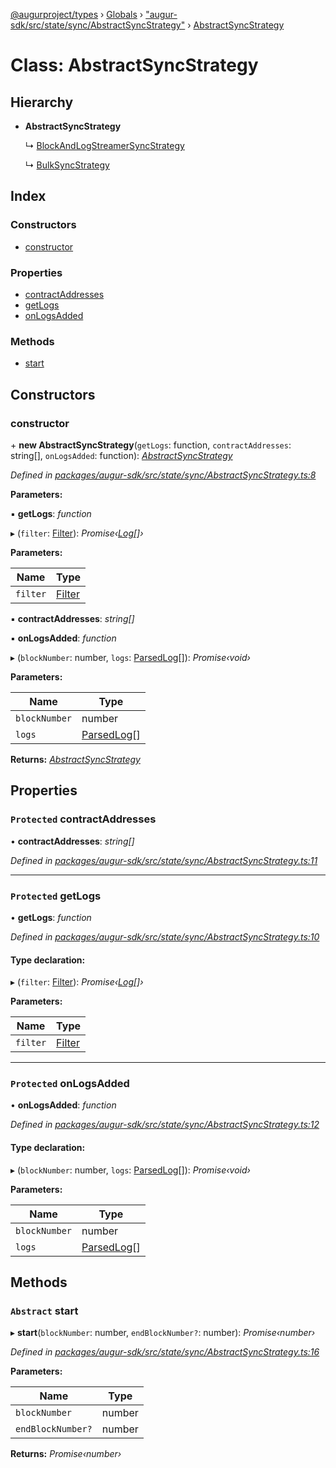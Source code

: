 [@augurproject/types](../README.md) › [Globals](../globals.md) › ["augur-sdk/src/state/sync/AbstractSyncStrategy"](../modules/_augur_sdk_src_state_sync_abstractsyncstrategy_.md) › [AbstractSyncStrategy](_augur_sdk_src_state_sync_abstractsyncstrategy_.abstractsyncstrategy.md)

# Class: AbstractSyncStrategy

## Hierarchy

* **AbstractSyncStrategy**

  ↳ [BlockAndLogStreamerSyncStrategy](_augur_sdk_src_state_sync_blockandlogstreamersyncstrategy_.blockandlogstreamersyncstrategy.md)

  ↳ [BulkSyncStrategy](_augur_sdk_src_state_sync_bulksyncstrategy_.bulksyncstrategy.md)

## Index

### Constructors

* [constructor](_augur_sdk_src_state_sync_abstractsyncstrategy_.abstractsyncstrategy.md#constructor)

### Properties

* [contractAddresses](_augur_sdk_src_state_sync_abstractsyncstrategy_.abstractsyncstrategy.md#protected-contractaddresses)
* [getLogs](_augur_sdk_src_state_sync_abstractsyncstrategy_.abstractsyncstrategy.md#protected-getlogs)
* [onLogsAdded](_augur_sdk_src_state_sync_abstractsyncstrategy_.abstractsyncstrategy.md#protected-onlogsadded)

### Methods

* [start](_augur_sdk_src_state_sync_abstractsyncstrategy_.abstractsyncstrategy.md#abstract-start)

## Constructors

###  constructor

\+ **new AbstractSyncStrategy**(`getLogs`: function, `contractAddresses`: string[], `onLogsAdded`: function): *[AbstractSyncStrategy](_augur_sdk_src_state_sync_abstractsyncstrategy_.abstractsyncstrategy.md)*

*Defined in [packages/augur-sdk/src/state/sync/AbstractSyncStrategy.ts:8](https://github.com/AugurProject/augur/blob/88b6e76efb/packages/augur-sdk/src/state/sync/AbstractSyncStrategy.ts#L8)*

**Parameters:**

▪ **getLogs**: *function*

▸ (`filter`: [Filter](../interfaces/_augur_types_types_logs_.filter.md)): *Promise‹[Log](../interfaces/_augur_types_types_logs_.log.md)[]›*

**Parameters:**

Name | Type |
------ | ------ |
`filter` | [Filter](../interfaces/_augur_types_types_logs_.filter.md) |

▪ **contractAddresses**: *string[]*

▪ **onLogsAdded**: *function*

▸ (`blockNumber`: number, `logs`: [ParsedLog](../interfaces/_augur_types_types_logs_.parsedlog.md)[]): *Promise‹void›*

**Parameters:**

Name | Type |
------ | ------ |
`blockNumber` | number |
`logs` | [ParsedLog](../interfaces/_augur_types_types_logs_.parsedlog.md)[] |

**Returns:** *[AbstractSyncStrategy](_augur_sdk_src_state_sync_abstractsyncstrategy_.abstractsyncstrategy.md)*

## Properties

### `Protected` contractAddresses

• **contractAddresses**: *string[]*

*Defined in [packages/augur-sdk/src/state/sync/AbstractSyncStrategy.ts:11](https://github.com/AugurProject/augur/blob/88b6e76efb/packages/augur-sdk/src/state/sync/AbstractSyncStrategy.ts#L11)*

___

### `Protected` getLogs

• **getLogs**: *function*

*Defined in [packages/augur-sdk/src/state/sync/AbstractSyncStrategy.ts:10](https://github.com/AugurProject/augur/blob/88b6e76efb/packages/augur-sdk/src/state/sync/AbstractSyncStrategy.ts#L10)*

#### Type declaration:

▸ (`filter`: [Filter](../interfaces/_augur_types_types_logs_.filter.md)): *Promise‹[Log](../interfaces/_augur_types_types_logs_.log.md)[]›*

**Parameters:**

Name | Type |
------ | ------ |
`filter` | [Filter](../interfaces/_augur_types_types_logs_.filter.md) |

___

### `Protected` onLogsAdded

• **onLogsAdded**: *function*

*Defined in [packages/augur-sdk/src/state/sync/AbstractSyncStrategy.ts:12](https://github.com/AugurProject/augur/blob/88b6e76efb/packages/augur-sdk/src/state/sync/AbstractSyncStrategy.ts#L12)*

#### Type declaration:

▸ (`blockNumber`: number, `logs`: [ParsedLog](../interfaces/_augur_types_types_logs_.parsedlog.md)[]): *Promise‹void›*

**Parameters:**

Name | Type |
------ | ------ |
`blockNumber` | number |
`logs` | [ParsedLog](../interfaces/_augur_types_types_logs_.parsedlog.md)[] |

## Methods

### `Abstract` start

▸ **start**(`blockNumber`: number, `endBlockNumber?`: number): *Promise‹number›*

*Defined in [packages/augur-sdk/src/state/sync/AbstractSyncStrategy.ts:16](https://github.com/AugurProject/augur/blob/88b6e76efb/packages/augur-sdk/src/state/sync/AbstractSyncStrategy.ts#L16)*

**Parameters:**

Name | Type |
------ | ------ |
`blockNumber` | number |
`endBlockNumber?` | number |

**Returns:** *Promise‹number›*
